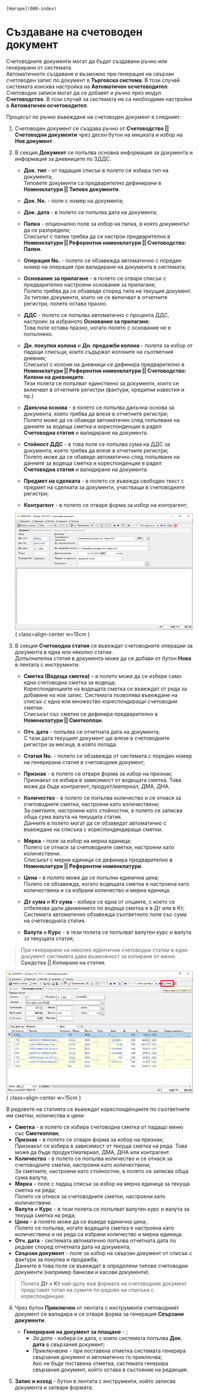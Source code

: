 ```{only} html
[Нагоре](000-index)
```

# Създаване на счетоводен документ 

Счетоводните документи могат да бъдат създавани ръчно или генерирани от системата.  
Автоматичното създаване е възможно при генерация на свързан счетоводен запис по документ в **Търговска система**. В този случай системата изисква настройка на **Автоматичен осчетоводител**.  
Счетоводни записи могат да се добавят и ръчно през модул **Счетоводство**. В този случай за системата не са необходими настройки в **Автоматичен осчетоводител**.  

Процесът по ръчно въвеждане на счетоводен документ е следният:  

1) Счетоводен документ се създава ръчно от **Счетоводство || Счетоводни документи** чрез десен бутон на мишката и избор на **Нов документ**.  

2) В секция **Документ** се попълва основна информация за документа и информация за дневниците по ЗДДС.   

    - **Док. тип** - от падащия списък в полето се избира тип на документа;  
    Типовете документи са предварително дефинирани в **Номенклатури || Типове документи**.  

    - **Док. No.** - поле с номер на документа;  

    - **Док. дата** - в полето се попълва дата на документа;  

    - **Папка** - опционално поле за избор на папка, в която документът да се разпредели;  
    Списъкът с папки трябва да се настрои предварително в **Номенклатури || Референтни номенклатури || Счетоводство: Папки**.  

    - **Операция No.** - полето се обзавежда автоматично с пореден номер на операция при валидиране на документа в системата;  

    - **Основание за прилагане** - в полето се отваря списък с предварително настроени основания за прилагане;  
    Полето трябва да се обзаведе според типа на текущия документ. За типове документи, които не се включват в отчетните регистри, полето остава празно.  

    - **ДДС** - полето се попълва автоматично с процента ДДС, настроен за избраното **Основание за прилагане**;  
    Това поле остава празно, когато полето с основание не е попълнено.  

    -  **Дн. покупки колона** и  **Дн. продажби колона** - полета за избор от падащи списъци, които съдържат колоните на съответния дневник;  
    Списъкът с колони на дневници се дефинира предварително в **Номенклатури || Референтни номенклатури || Счетоводство: Колони на дневниците**.  
    Тези полета се попълват единствено за документи, които се включват в отчетните регистри (фактури, кредитни известия и пр.)  

    - **Данъчна основа** - в полето се попълва данъчна основа за документа, която трябва да влезе в отчетните регистри;  
    Полето може да се обаведе автоматично след попълване на данните за водеща сметка и кореспонденции в радел **Счетоводна статия**  и валидиране на документа.  

    - **Стойност ДДС** - в това поле се попълва сума на ДДС за документа, което трябва да влезе в отчетните регистри;  
    Полето може да се обаведе автоматично след попълване на данните за водеща сметка и кореспонденции в радел **Счетоводна статия** и валидиране на документа. 

    - **Предмет на сделката** - в полето се въвежда свободен текст с предмет на сделката за документи, участващи в счетоводните регистри;  

    - **Контрагент** - в полето се отваря форма за избор на контрагент;  
    
    ![](901-acc-doc1.png){ class=align-center w=15cm }

3) В секция **Счетоводна статия** се въвеждат счетоводните операции за документа в една или няколко статии.  
Допълнителна статия в документа може да се добави от бутон **Нова** в лентата с инструменти.  

    - **Сметка (Водеща сметка)** – в полето може да се избере само една счетоводна сметка за водеща;  
    Кореспонденциите на водещата сметка се въвеждат от реда за добавяне на нов запис. Системата позволява въвеждане на списък с една или множество кореспондиращи счетоводни сметки.  
    Списъкът със сметки се дефинира предварително в **Номенклатури || Сметкоплан**.  

    - **Отч. дата** - попълва се отчетната дата на документа;  
    С тази дата текущият документ ще влезе в счетоводните регистри за месеца, в който попада.    

    - **Статия No.** - полето се обзавежда от системата с пореден номер на генерирана статия в счетоводния документ;  

    -  **Признак** - в полето се отваря форма за избор на признак;  
    Признакът се избира в зависимост от водещата сметка. Това може да бъде контрагент, продукт/материал, ДМА, ДНА.  

    - **Количество** - в полето се попълва количество и се отнася за счетоводните сметки, настроени като количествени;  
    За сметките, настроени като стойностни, в полето се записва обща сума валута на текущата статия.  
    Данните в полето могат да се обзаведат автоматично с въвеждане на списъка с кореспондендиращи сметки.   

    - **Мярка** – поле за избор на мерна единица;  
    Полето се отнася за счетоводните сметки, настроени като количествени.  
    Списъкът с мерни единици се дефинира предварително в **Номенклатури || Референтни номенклатури**.   

    - **Цена** – в полето може да се попълни единична цена;  
    Полето се обзавежда, когато водещата сметка е настроена като количествена и са избрани количество и мерна единица.  

    - **Дт сума** и **Кт сума** - избира се една от опциите, с което се отбелязва дали движението по водеща сметка е в Дт или в Кт;  
    Системата автоматично обзавежда съответното поле със сума на счетоводната статия.  

    - **Валута** и **Курс** - в тези полета се попълват валутен курс и валута за текущата статия;  

> При генериране на няколко идентични счетоводни статии в един документ системата дава възможност за копиране от меню **Средства || Копиране на статия**.  

![](901-acc-doc2.png){ class=align-center w=15cm }

В редовете на статията се въвеждат кореспонденциите по съответните им сметки, количества и цени:  
- **Сметка** - в полето се избира счетоводна сметка от падащо меню със **Сметкоплан**;  
- **Признак** - в полето се отваря форма за избор на признак;  
Признакът се избира в зависимост от текуща сметка на реда. Това може да бъде продукт/материал, ДМА, ДНА или контрагент.  
- **Количество** - в полето се попълва количество и се отнася за счетоводните сметки, настроени като количествени;  
За сметките, настроени като стойностни, в полето се записва обща сума валута;   
- **Мярка** – поле с падащ списък за избор на мерна единица за текуща сметка на реда;  
Полето се отнася за счетоводните сметки, настроени като количествени.  
- **Валута** и **Курс** - в тези полета се попълват валутен курс и валута за текуща сметка на реда;  
- **Цена** – в полето може да се въведе единична цена;  
Полето се попълва, когато водещата сметка е настроена като количествена и на реда са избрани количество и мерна единица.  
- **Отч. дата** - системата автоматично попълва отчетната дата по редове според отчетната дата на документа;   
- **Свързан документ** - поле за избор на свързан документ от списък с фактури за покупка и продажба;  
Данните в това поле се въвеждат в определени типове счетоводни документи (например банкови и касови документи).  

> Полета **Дт** и **Кт** най–долу във формата на счетоводния документ представят тотал на сумите по редове на списъка с кореспонденции.  

4) Чрез бутон **Приключен** от лентата с инструменти счетоводният документ се валидира и се отваря форма за генерация **Свързани документи**.  
    - **Генериране на документ за плащане** - ;  
        - *За дата* - избира се дата, с която системата попълва **Док. дата** в свързания документ;  
        - *Приключване* - при поставена отметка системата генерира свързания документ и автоматично го приключва;  
        Ако не бъде поставена отметка, системата генерира свързания документ, който остава в състояние на редакция.  

5) **Запис и изход** - бутон в лентата с инструменти, който записва документа и затваря формата.  